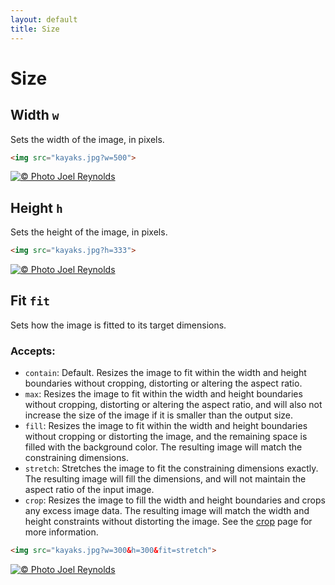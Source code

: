 ```yaml
---
layout: default
title: Size
---
```


# Size

## Width `w`

Sets the width of the image, in pixels.

~~~ html
<img src="kayaks.jpg?w=500">
~~~

[![© Photo Joel Reynolds](https://glide.herokuapp.com/2.0/kayaks.jpg?w=500)](https://glide.herokuapp.com/2.0/kayaks.jpg?w=500)

## Height `h`

Sets the height of the image, in pixels.

~~~ html
<img src="kayaks.jpg?h=333">
~~~

[![© Photo Joel Reynolds](https://glide.herokuapp.com/2.0/kayaks.jpg?h=333)](https://glide.herokuapp.com/2.0/kayaks.jpg?h=333)

## Fit `fit`

Sets how the image is fitted to its target dimensions.

### Accepts: 

- `contain`: Default. Resizes the image to fit within the width and height boundaries without cropping, distorting or altering the aspect ratio.
- `max`: Resizes the image to fit within the width and height boundaries without cropping, distorting or altering the aspect ratio, and will also not increase the size of the image if it is smaller than the output size. 
- `fill`: Resizes the image to fit within the width and height boundaries without cropping or distorting the image, and the remaining space is filled with the background color. The resulting image will match the constraining dimensions.
- `stretch`: Stretches the image to fit the constraining dimensions exactly. The resulting image will fill the dimensions, and will not maintain the aspect ratio of the input image.
- `crop`: Resizes the image to fill the width and height boundaries and crops any excess image data. The resulting image will match the width and height constraints without distorting the image. See the [crop](api/crop/) page for more information.

~~~ html
<img src="kayaks.jpg?w=300&h=300&fit=stretch">
~~~

[![© Photo Joel Reynolds](https://glide.herokuapp.com/2.0/kayaks.jpg?w=300&h=300&fit=stretch)](https://glide.herokuapp.com/2.0/kayaks.jpg?w=300&h=300&fit=stretch)